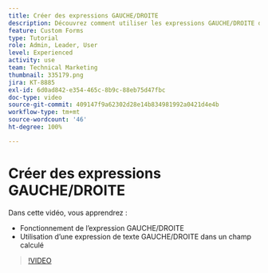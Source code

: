 ```yaml
---
title: Créer des expressions GAUCHE/DROITE
description: Découvrez comment utiliser les expressions GAUCHE/DROITE dans un champ calculé dans Adobe  [!DNL Workfront].
feature: Custom Forms
type: Tutorial
role: Admin, Leader, User
level: Experienced
activity: use
team: Technical Marketing
thumbnail: 335179.png
jira: KT-8885
exl-id: 6d0ad842-e354-465c-8b9c-88eb75d47fbc
doc-type: video
source-git-commit: 409147f9a62302d28e14b834981992a0421d4e4b
workflow-type: tm+mt
source-wordcount: '46'
ht-degree: 100%

---
```


# Créer des expressions GAUCHE/DROITE

Dans cette vidéo, vous apprendrez :

* Fonctionnement de l’expression GAUCHE/DROITE
* Utilisation d’une expression de texte GAUCHE/DROITE dans un champ calculé

>[!VIDEO](https://video.tv.adobe.com/v/335179/?quality=12&learn=on)
